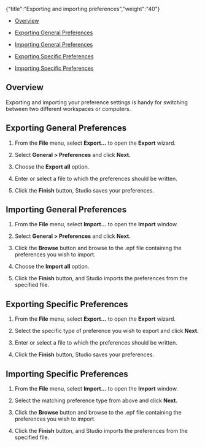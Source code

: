 {"title":"Exporting and importing preferences","weight":"40"}

* [Overview](#overview)

* [Exporting General Preferences](#exporting-general-preferences)

* [Importing General Preferences](#importing-general-preferences)

* [Exporting Specific Preferences](#exporting-specific-preferences)

* [Importing Specific Preferences](#importing-specific-preferences)

## Overview

Exporting and importing your preference settings is handy for switching between two different workspaces or computers.

## Exporting General Preferences

1. From the **File** menu, select **Export...** to open the **Export** wizard.

2. Select **General > Preferences** and click **Next.**

3. Choose the **Export all** option.

4. Enter or select a file to which the preferences should be written.

5. Click the **Finish** button, Studio saves your preferences.

## Importing General Preferences

1. From the **File** menu, select **Import...** to open the **Import** window.

2. Select **General > Preferences** and click **Next.**

3. Click the **Browse** button and browse to the .epf file containing the preferences you wish to import.

4. Choose the **Import all** option.

5. Click the **Finish** button, and Studio imports the preferences from the specified file.

## Exporting Specific Preferences

1. From the **File** menu, select **Export...** to open the **Export** wizard.

2. Select the specific type of preference you wish to export and click **Next.**

3. Enter or select a file to which the preferences should be written.

4. Click the **Finish** button, Studio saves your preferences.

## Importing Specific Preferences

1. From the **File** menu, select **Import...** to open the **Import** window.

2. Select the matching preference type from above and click **Next.**

3. Click the **Browse** button and browse to the .epf file containing the preferences you wish to import.

4. Click the **Finish** button, and Studio imports the preferences from the specified file.
